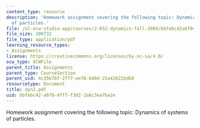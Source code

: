 ```yaml
---
content_type: resource
description: 'Homework assignment covering the following topic: Dynamics of systems
  of particles.'
file: /ol-ocw-studio-app/courses/2-032-dynamics-fall-2004/bbfebc42a6f04ffff3022a6c3ea7ba2e_dyn2.pdf
file_size: 200732
file_type: application/pdf
learning_resource_types:
- Assignments
license: https://creativecommons.org/licenses/by-nc-sa/4.0/
ocw_type: OCWFile
parent_title: Assignments
parent_type: CourseSection
parent_uid: 4c35b7bf-2f77-ee78-b40d-25a41622bdb8
resourcetype: Document
title: dyn2.pdf
uid: bbfebc42-a6f0-4fff-f302-2a6c3ea7ba2e
---
```

Homework assignment covering the following topic: Dynamics of systems of particles.